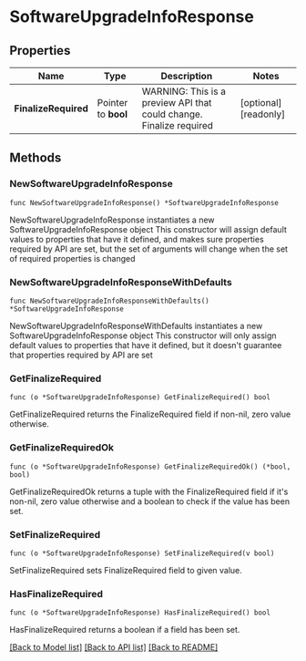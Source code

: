 # SoftwareUpgradeInfoResponse

## Properties

Name | Type | Description | Notes
------------ | ------------- | ------------- | -------------
**FinalizeRequired** | Pointer to **bool** | WARNING: This is a preview API that could change. Finalize required | [optional] [readonly] 

## Methods

### NewSoftwareUpgradeInfoResponse

`func NewSoftwareUpgradeInfoResponse() *SoftwareUpgradeInfoResponse`

NewSoftwareUpgradeInfoResponse instantiates a new SoftwareUpgradeInfoResponse object
This constructor will assign default values to properties that have it defined,
and makes sure properties required by API are set, but the set of arguments
will change when the set of required properties is changed

### NewSoftwareUpgradeInfoResponseWithDefaults

`func NewSoftwareUpgradeInfoResponseWithDefaults() *SoftwareUpgradeInfoResponse`

NewSoftwareUpgradeInfoResponseWithDefaults instantiates a new SoftwareUpgradeInfoResponse object
This constructor will only assign default values to properties that have it defined,
but it doesn't guarantee that properties required by API are set

### GetFinalizeRequired

`func (o *SoftwareUpgradeInfoResponse) GetFinalizeRequired() bool`

GetFinalizeRequired returns the FinalizeRequired field if non-nil, zero value otherwise.

### GetFinalizeRequiredOk

`func (o *SoftwareUpgradeInfoResponse) GetFinalizeRequiredOk() (*bool, bool)`

GetFinalizeRequiredOk returns a tuple with the FinalizeRequired field if it's non-nil, zero value otherwise
and a boolean to check if the value has been set.

### SetFinalizeRequired

`func (o *SoftwareUpgradeInfoResponse) SetFinalizeRequired(v bool)`

SetFinalizeRequired sets FinalizeRequired field to given value.

### HasFinalizeRequired

`func (o *SoftwareUpgradeInfoResponse) HasFinalizeRequired() bool`

HasFinalizeRequired returns a boolean if a field has been set.


[[Back to Model list]](../README.md#documentation-for-models) [[Back to API list]](../README.md#documentation-for-api-endpoints) [[Back to README]](../README.md)


